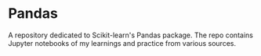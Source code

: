 # Pandas

A repository dedicated to Scikit-learn's Pandas package. 
The repo contains Jupyter notebooks of my learnings and practice from various sources.
